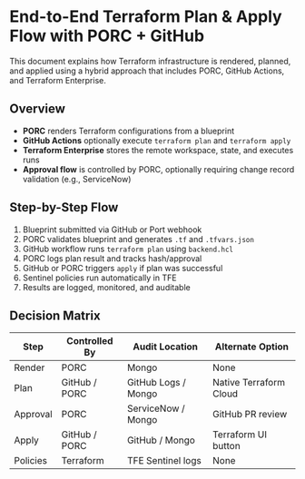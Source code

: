 # End-to-End Terraform Plan & Apply Flow with PORC + GitHub

This document explains how Terraform infrastructure is rendered, planned, and applied using a hybrid approach that includes PORC, GitHub Actions, and Terraform Enterprise.

## Overview

- **PORC** renders Terraform configurations from a blueprint
- **GitHub Actions** optionally execute `terraform plan` and `terraform apply`
- **Terraform Enterprise** stores the remote workspace, state, and executes runs
- **Approval flow** is controlled by PORC, optionally requiring change record validation (e.g., ServiceNow)

## Step-by-Step Flow

1. Blueprint submitted via GitHub or Port webhook
2. PORC validates blueprint and generates `.tf` and `.tfvars.json`
3. GitHub workflow runs `terraform plan` using `backend.hcl`
4. PORC logs plan result and tracks hash/approval
5. GitHub or PORC triggers `apply` if plan was successful
6. Sentinel policies run automatically in TFE
7. Results are logged, monitored, and auditable

## Decision Matrix

| Step         | Controlled By | Audit Location     | Alternate Option       |
|--------------|---------------|--------------------|------------------------|
| Render       | PORC          | Mongo              | None                   |
| Plan         | GitHub / PORC | GitHub Logs / Mongo| Native Terraform Cloud |
| Approval     | PORC          | ServiceNow / Mongo | GitHub PR review       |
| Apply        | GitHub / PORC | GitHub / Mongo     | Terraform UI button    |
| Policies     | Terraform     | TFE Sentinel logs  | None                   |